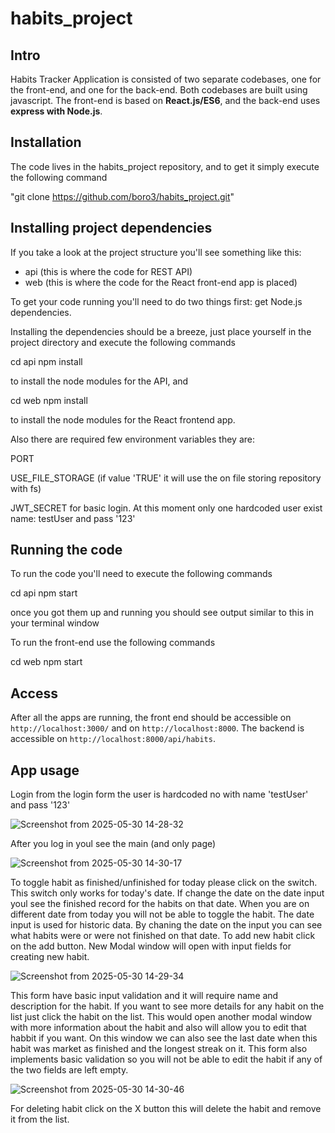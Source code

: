 # habits_project

## Intro 
Habits Tracker Application is consisted of two separate codebases, one for the front-end, and one for the back-end. Both codebases are built using javascript. The front-end is based on **React.js/ES6**, and the back-end uses **express with Node.js**. 

## Installation

The code lives in the habits_project repository, and to get it simply execute the following command

"git clone https://github.com/boro3/habits_project.git"


## Installing project dependencies

If you take a look at the project structure you'll see something like this:

-   api (this is where the code for REST API)
-   web (this is where the code for the React front-end app is placed)

To get your code running you'll need to do two things first: get Node.js dependencies.

Installing the dependencies should be a breeze, just place yourself in the project directory and execute the following commands

cd api
npm install

to install the node modules for the API, and

cd web
npm install

to install the node modules for the React frontend app.

Also there are required few environment variables they are:

PORT

USE_FILE_STORAGE (if value 'TRUE' it will use the on file storing repository with fs)

JWT_SECRET for basic login. At this moment only one hardcoded user exist name: testUser and pass '123'


## Running the code

To run the code you'll need to execute the following commands

cd api
npm start

once you got them up and running you should see output similar to this in your terminal window

To run the front-end use the following commands

cd web
npm start

## Access

After all the apps are running, the front end should be accessible on `http://localhost:3000/` and on `http://localhost:8000`. The backend is accessible on `http://localhost:8000/api/habits`.


## App usage
Login from the login form the user is hardcoded no with name 'testUser' and pass '123'

![Screenshot from 2025-05-30 14-28-32](https://github.com/user-attachments/assets/2a1e71d2-a5c8-4a3e-aa2a-3a7b8301ffd0)

After you log in youl see the main (and only page)

![Screenshot from 2025-05-30 14-30-17](https://github.com/user-attachments/assets/53f9ecdd-7cb2-4a13-adda-909dce135737)

To toggle habit as finished/unfinished for today please click on the switch. This switch only works for today's date. If change the date on the date input youl see the finished record for the habits on that date. When you are on different date from today you will not be able to toggle the habit.
The date input is used for historic data. By chaning the date on the input you can see what habits were or were not finished on that date.
To add new habit click on the add button. New Modal window will open with input fields for creating new habit.

![Screenshot from 2025-05-30 14-29-34](https://github.com/user-attachments/assets/e9e178d7-e676-4ad5-98c8-741fb8383fb7)

This form have basic input validation and it will require name and description for the habit.
If you want to see more details for any habit on the list just click the habit on the list. This would open another modal window with more information about the habit and also will allow you to edit that habbit if you want.
On this window we can also see the last date when this habit was market as finished and the longest streak on it.
This form also implements basic validation so you will not be able to edit the habit if any of the two fields are left empty.

![Screenshot from 2025-05-30 14-30-46](https://github.com/user-attachments/assets/2fb5a0e3-fa82-4341-8ac8-5be0a970e87a)

For deleting habit click on the X button this will delete the habit and remove it from the list.





